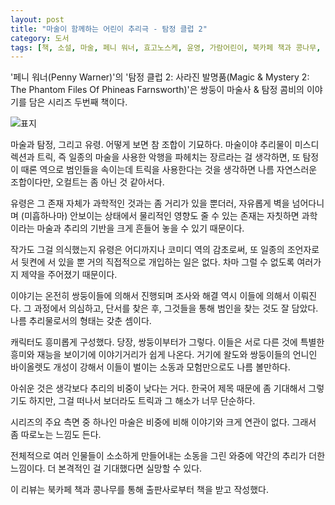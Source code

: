 ```yaml
---
layout: post
title: "마술이 함께하는 어린이 추리극 - 탐정 클럽 2"
category: 도서
tags: [책, 소설, 마술, 페니 워너, 효고노스케, 윤영, 가람어린이, 북카페 책과 콩나무, 서평]
---
```


'페니 워너(Penny Warner)'의
'탐정 클럽 2: 사라진 발명품(Magic & Mystery 2: The Phantom Files Of Phineas Farnsworth)'은
쌍둥이 마술사 & 탐정 콤비의 이야기를 담은 시리즈 두번째 책이다.

![표지](https://images2.imgbox.com/5f/be/R2BStmwM_o.jpg)

마술과 탐정, 그리고 유령.
어떻게 보면 참 조합이 기묘하다.
마술이야 추리물이 미스디렉션과 트릭, 즉 일종의 마술을 사용한 악행을 파헤치는 장르라는 걸 생각하면,
또 탐정이 때론 역으로 범인들을 속이는데 트릭을 사용한다는 것을 생각하면 나름 자연스러운 조합이다만,
오컬트는 좀 아닌 것 같아서다.

유령은 그 존재 자체가 과학적인 것과는 좀 거리가 있을 뿐더러,
자유롭게 벽을 넘어다니며 (미흡하나마) 안보이는 상태에서 물리적인 영향도 줄 수 있는 존재는
자칫하면 과학이라는 마술과 추리의 기반을 크게 흔들어 놓을 수 있기 때문이다.

작가도 그걸 의식했는지 유령은 어디까지나 코미디 역의 감초로써,
또 일종의 조언자로서 뒷켠에 서 있을 뿐 거의 직접적으로 개입하는 일은 없다.
차마 그럴 수 없도록 여러가지 제약을 주어졌기 때문이다.

이야기는 온전히 쌍둥이들에 의해서 진행되며
조사와 해결 역시 이들에 의해서 이뤄진다.
그 과정에서 의심하고, 단서를 찾은 후, 그것들을 통해 범인을 찾는 것도 잘 담았다.
나름 추리물로서의 형태는 갖춘 셈이다.

캐릭터도 흥미롭게 구성했다.
당장, 쌍둥이부터가 그렇다.
이들은 서로 다른 것에 특별한 흥미와 재능을 보이기에 이야기거리가 쉽게 나온다.
거기에 왈도와 쌍둥이들의 언니인 바이올렛도 개성이 강해서
이들이 벌이는 소동과 모험만으로도 나름 볼만하다.

아쉬운 것은 생각보다 추리의 비중이 낮다는 거다.
한국어 제목 때문에 좀 기대해서 그렇기도 하지만,
그걸 떠나서 보더라도 트릭과 그 해소가 너무 단순하다.

시리즈의 주요 측면 중 하나인 마술은 비중에 비해 이야기와 크게 연관이 없다.
그래서 좀 따로노는 느낌도 든다.

전체적으로 여러 인물들이 소소하게 만들어내는 소동을 그린 와중에 약간의 추리가 더한 느낌이다.
더 본격적인 걸 기대했다면 실망할 수 있다.



<div class="im im-info">
이 리뷰는 북카페 책과 콩나무를 통해 출판사로부터 책을 받고 작성했다.
</div>
